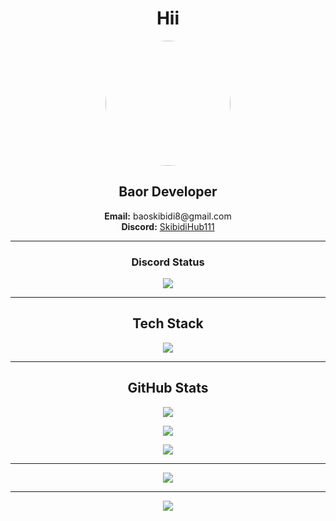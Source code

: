 <h1 align="center">Hii</h1>

<p align="center">
  <img src="https://avatars.githubusercontent.com/SkibidiHub111" width="200" style="border-radius:50%">
</p>

<h2 align="center">Baor Developer</h2>

<p align="center">
  <b>Email:</b> baoskibidi8@gmail.com<br>
  <b>Discord:</b> <a href="https://discord.com/users/1320353633866354708">SkibidiHub111</a>
</p>

---

<h3 align="center">Discord Status</h3>

<p align="center">
  <img src="https://lanyard.cnrad.dev/api/1320353633866354708?theme=dark&bg=0d1117&borderRadius=10px&animated=true&showDisplayName=true" />
</p>

---

<h2 align="center">Tech Stack</h2>

<p align="center">
  <img src="https://skillicons.dev/icons?i=python,lua,html" />
</p>

---

<h2 align="center">GitHub Stats</h2>

<p align="center">
  <img src="https://github-readme-stats.vercel.app/api?username=SkibidiHub111&show_icons=true&theme=tokyonight" />
</p>

<p align="center">
  <img src="https://github-readme-streak-stats.herokuapp.com/?user=SkibidiHub111&theme=tokyonight" />
</p>

<p align="center">
  <img src="https://github-readme-stats.vercel.app/api/top-langs/?username=SkibidiHub111&layout=compact&theme=tokyonight" />
</p>

---

<p align="center">
  <img src="https://komarev.com/ghpvc/?username=SkibidiHub111&color=blueviolet&style=for-the-badge" />
</p>

---

<p align="center">
  <a href="https://discord.com/users/1320353633866354708">
    <img src="https://img.shields.io/badge/☀️%20Toggle%20Light%20Mode%20-%20black?style=for-the-badge&logo=github" />
  </a>
</p>
